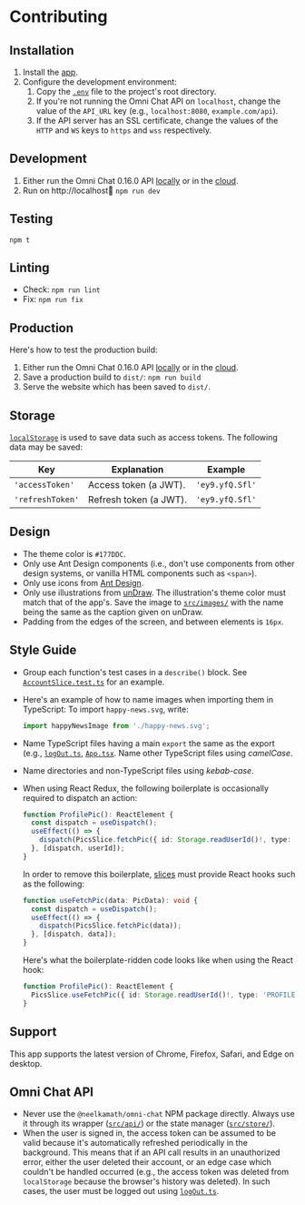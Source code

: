 # Contributing

## Installation

1. Install the [app](install.md).
1. Configure the development environment:
   1. Copy the [`.env`](.env) file to the project's root directory.
   1. If you're not running the Omni Chat API on `localhost`, change the value of the `API_URL` key (e.g., `localhost:8080`, `example.com/api`).
   1. If the API server has an SSL certificate, change the values of the `HTTP` and `WS` keys to `https` and `wss` respectively.

## Development

1. Either run the Omni Chat 0.16.0 API [locally](https://github.com/neelkamath/omni-chat/blob/v0.16.0/docs/docker-compose.md) or in the [cloud](https://github.com/neelkamath/omni-chat/blob/v0.16.0/docs/cloud.md).
1. Run on http://localhost:1234: `npm run dev`

## Testing

```
npm t
```

## Linting

- Check: `npm run lint`
- Fix: `npm run fix`

## Production

Here's how to test the production build:

1. Either run the Omni Chat 0.16.0 API [locally](https://github.com/neelkamath/omni-chat/blob/v0.16.0/docs/docker-compose.md) or in the [cloud](https://github.com/neelkamath/omni-chat/blob/v0.16.0/docs/cloud.md).
1. Save a production build to `dist/`: `npm run build`
1. Serve the website which has been saved to `dist/`.

## Storage

[`localStorage`](https://developer.mozilla.org/en-US/docs/Web/API/Window/localStorage) is used to save data such as access tokens. The following data may be saved:

| Key              | Explanation            | Example         |
| ---------------- | ---------------------- | --------------- |
| `'accessToken'`  | Access token (a JWT).  | `'ey9.yfQ.Sfl'` |
| `'refreshToken'` | Refresh token (a JWT). | `'ey9.yfQ.Sfl'` |

## Design

- The theme color is `#177DDC`.
- Only use Ant Design components (i.e., don't use components from other design systems, or vanilla HTML components such as `<span>`).
- Only use icons from [Ant Design](https://ant.design/components/icon/).
- Only use illustrations from [unDraw](https://undraw.co/). The illustration's theme color must match that of the app's. Save the image to [`src/images/`](src/images) with the name being the same as the caption given on unDraw.
- Padding from the edges of the screen, and between elements is `16px`.

## Style Guide

- Group each function's test cases in a `describe()` block. See [`AccountSlice.test.ts`](src/store/slices/__tests__/AccountSlice.test.ts) for an example.
- Here's an example of how to name images when importing them in TypeScript: To import `happy-news.svg`, write:

  ```typescript
  import happyNewsImage from './happy-news.svg';
  ```

- Name TypeScript files having a main `export` the same as the export (e.g., [`logOut.ts`](src/logOut.ts), [`App.tsx`](src/components/App.tsx). Name other TypeScript files using _camelCase_.
- Name directories and non-TypeScript files using _kebab-case_.
- When using React Redux, the following boilerplate is occasionally required to dispatch an action:

  ```typescript
  function ProfilePic(): ReactElement {
    const dispatch = useDispatch();
    useEffect(() => {
      dispatch(PicsSlice.fetchPic({ id: Storage.readUserId()!, type: 'PROFILE_PIC' }));
    }, [dispatch, userId]);
  }
  ```

  In order to remove this boilerplate, [slices](../src/store/slices) must provide React hooks such as the following:

  ```typescript
  function useFetchPic(data: PicData): void {
    const dispatch = useDispatch();
    useEffect(() => {
      dispatch(PicsSlice.fetchPic(data));
    }, [dispatch, data]);
  }
  ```

  Here's what the boilerplate-ridden code looks like when using the React hook:

  ```typescript
  function ProfilePic(): ReactElement {
    PicsSlice.useFetchPic({ id: Storage.readUserId()!, type: 'PROFILE_PIC' }));
  }
  ```

## Support

This app supports the latest version of Chrome, Firefox, Safari, and Edge on desktop.

## Omni Chat API

- Never use the `@neelkamath/omni-chat` NPM package directly. Always use it through its wrapper ([`src/api/`](src/api)) or the state manager ([`src/store/`](src/store)).
- When the user is signed in, the access token can be assumed to be valid because it's automatically refreshed periodically in the background. This means that if an API call results in an unauthorized error, either the user deleted their account, or an edge case which couldn't be handled occurred (e.g., the access token was deleted from `localStorage` because the browser's history was deleted). In such cases, the user must be logged out using [`logOut.ts`](src/logOut.ts).
